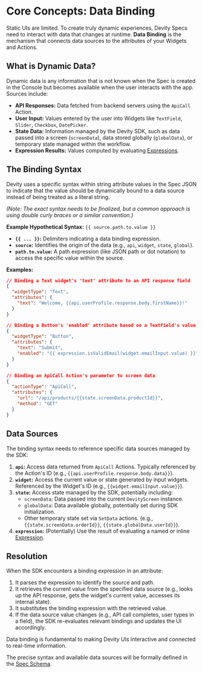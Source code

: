 # Core Concepts: Data Binding

Static UIs are limited. To create truly dynamic experiences, Devity Specs need to interact with data that changes at runtime. **Data Binding** is the mechanism that connects data sources to the attributes of your Widgets and Actions.

## What is Dynamic Data?

Dynamic data is any information that is not known when the Spec is created in the Console but becomes available when the user interacts with the app. Sources include:

*   **API Responses:** Data fetched from backend servers using the `ApiCall` Action.
*   **User Input:** Values entered by the user into Widgets like `TextField`, `Slider`, `Checkbox`, `DatePicker`.
*   **State Data:** Information managed by the Devity SDK, such as data passed into a screen (`screenData`), data stored globally (`globalData`), or temporary state managed within the workflow.
*   **Expression Results:** Values computed by evaluating [Expressions](./expressions.md).

## The Binding Syntax

Devity uses a specific syntax within string attribute values in the Spec JSON to indicate that the value should be dynamically bound to a data source instead of being treated as a literal string.

*(Note: The exact syntax needs to be finalized, but a common approach is using double curly braces or a similar convention.)*

**Example Hypothetical Syntax:** `{{ source.path.to.value }}`

*   **`{{ ... }}`:** Delimiters indicating a data binding expression.
*   **`source`:** Identifies the origin of the data (e.g., `api`, `widget`, `state`, `global`).
*   **`path.to.value`:** A path expression (like JSON path or dot notation) to access the specific value within the source.

**Examples:**

```json
// Binding a Text widget's 'text' attribute to an API response field
{
  "widgetType": "Text",
  "attributes": {
    "text": "Welcome, {{api.userProfile.response.body.firstName}}!"
  }
}

// Binding a Button's 'enabled' attribute based on a TextField's value
{
  "widgetType": "Button",
  "attributes": {
    "text": "Submit",
    "enabled": "{{ expression.isValidEmail(widget.emailInput.value) }}" // Assuming expression binding
  }
}

// Binding an ApiCall Action's parameter to screen data
{
  "actionType": "ApiCall",
  "attributes": {
    "url": "/api/products/{{state.screenData.productId}}",
    "method": "GET"
  }
}
```

## Data Sources

The binding syntax needs to reference specific data sources managed by the SDK:

1.  **`api`:** Access data returned from `ApiCall` Actions. Typically referenced by the Action's ID (e.g., `{{api.userProfile.response.body.data}}`).
2.  **`widget`:** Access the current value or state generated by input widgets. Referenced by the Widget's ID (e.g., `{{widget.emailInput.value}}`).
3.  **`state`:** Access state managed by the SDK, potentially including:
    *   `screenData`: Data passed into the current `DevityScreen` instance.
    *   `globalData`: Data available globally, potentially set during SDK initialization.
    *   Other temporary state set via `SetData` actions.
    (e.g., `{{state.screenData.orderId}}`, `{{state.globalData.userId}}`).
4.  **`expression`:** (Potentially) Use the result of evaluating a named or inline [Expression](./expressions.md).

## Resolution

When the SDK encounters a binding expression in an attribute:

1.  It parses the expression to identify the source and path.
2.  It retrieves the current value from the specified data source (e.g., looks up the API response, gets the widget's current value, accesses its internal state).
3.  It substitutes the binding expression with the retrieved value.
4.  If the data source value changes (e.g., API call completes, user types in a field), the SDK re-evaluates relevant bindings and updates the UI accordingly.

Data binding is fundamental to making Devity UIs interactive and connected to real-time information.

The precise syntax and available data sources will be formally defined in the [Spec Schema](../reference/spec_schema.md). 